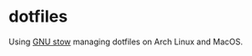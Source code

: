# dotfiles
Using [GNU stow](https://www.gnu.org/software/stow/) managing dotfiles on Arch Linux and MacOS.
